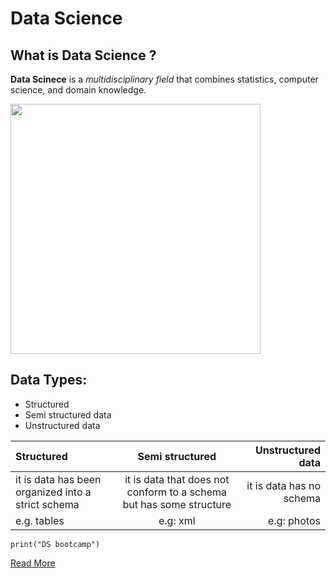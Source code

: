 # Data Science 

## What is Data Science ?

**Data Scinece** is a *multidisciplinary field* that combines statistics, computer science, and domain knowledge.


<img src="DS.png" width="400" height="400">

## Data Types:
-  Structured
-  Semi structured data
-  Unstructured data

  | Structured      |    Semi structured |    Unstructured data    |
| :---        |    :----:   |          ---: |
| it is data has been organized into a strict schema   | it is data that does not conform to a schema but has some structure       | it is data has no schema   |
| e.g. tables                                          | e.g: xml       | e.g: photos      |

`print("DS bootcamp")`

[Read More](https://en.wikipedia.org/wiki/Data_science%E2%80%9D)
